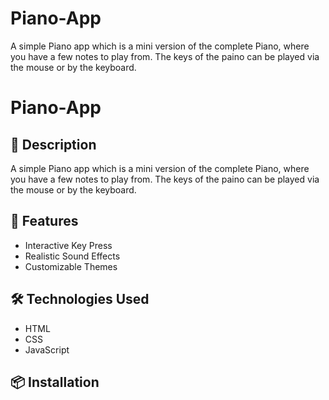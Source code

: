 # Piano-App

A simple Piano app which is a mini version of the complete Piano, where you have a few notes to play from. The keys of the paino can be played via the mouse or by the keyboard.

# Piano-App

## 📝 Description

A simple Piano app which is a mini version of the complete Piano, where you have a few notes to play from. The keys of the paino can be played via the mouse or by the keyboard.

## 🚀 Features

- Interactive Key Press
- Realistic Sound Effects
- Customizable Themes

## 🛠️ Technologies Used

- HTML
- CSS
- JavaScript

## 📦 Installation
